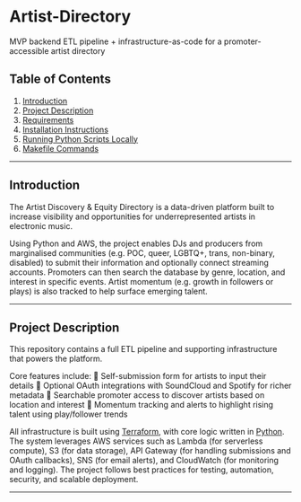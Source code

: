# Artist-Directory
MVP backend ETL pipeline + infrastructure-as-code for a promoter-accessible artist directory

## Table of Contents
1. [Introduction](#introduction)  
2. [Project Description](#project-description)  
3. [Requirements](#requirements)  
4. [Installation Instructions](#installation-instructions)  
5. [Running Python Scripts Locally](#running-python-scripts-locally)  
6. [Makefile Commands](#makefile-commands)  

---

## Introduction

The Artist Discovery & Equity Directory is a data-driven platform built to increase visibility and opportunities for underrepresented artists in electronic music.

Using Python and AWS, the project enables DJs and producers from marginalised communities (e.g. POC, queer, LGBTQ+, trans, non-binary, disabled) to submit their information and optionally connect streaming accounts. Promoters can then search the database by genre, location, and interest in specific events. Artist momentum (e.g. growth in followers or plays) is also tracked to help surface emerging talent.

---

## Project Description

This repository contains a full ETL pipeline and supporting infrastructure that powers the platform.

Core features include:
🔸 Self-submission form for artists to input their details
🔸 Optional OAuth integrations with SoundCloud and Spotify for richer metadata
🔸 Searchable promoter access to discover artists based on location and interest
🔸 Momentum tracking and alerts to highlight rising talent using play/follower trends

All infrastructure is built using [Terraform](https://www.hashicorp.com/en/products/terraform), with core logic written in [Python](https://www.python.org). The system leverages AWS services such as Lambda (for serverless compute), S3 (for data storage), API Gateway (for handling submissions and OAuth callbacks), SNS (for email alerts), and CloudWatch (for monitoring and logging). The project follows best practices for testing, automation, security, and scalable deployment.

---

